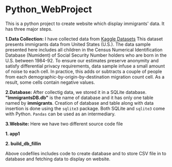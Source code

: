 # Python_WebProject

This is a python project to create website which display immigrants' data. It has three major steps. 

**1.Data Collection:** I have collected data from [Kaggle Datasets](https://www.kaggle.com/datasets) This dataset presents immigrants data from United States (U.S.). The data sample presented here includes all children in the Census Numerical Identification Database (Numident) of Social Security Number holders who are born in the U.S. between 1984-92. To ensure our estimates preserve anonymity and satisfy differential privacy requirements, data sample infuse a small amount of noise to each cell. In practice, this adds or subtracts a couple of people from each demographic-by-origin-by-destination migration count cell. As a result, some cells contain negative values.


**2.Database:** After collectig data, we stored it in a SQLite database. **"ImmigrantsDB.db"** is the name of database and it has only one table named by **immigrants**. Creation of database and table along with data insertion is done using the `sqlite3` package. Both SQLite and `sqlite3` come with Python. `Pandas` can be used as an intermediary.


**3.Website:**
Here we have two different source code file 

**1. app1**

**2. build_db_fillin**

Above codefiles includes code to create database and to store CSV file in to database and fetching data to display on website. 
